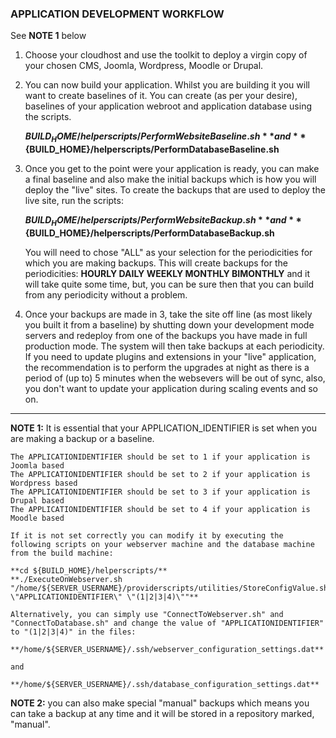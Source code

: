 ### APPLICATION DEVELOPMENT WORKFLOW

See **NOTE 1** below

1. Choose your cloudhost and use the toolkit to deploy a virgin copy of your chosen CMS, Joomla, Wordpress, Moodle or Drupal. 
2. You can now build your application. Whilst you are building it you will want to create baselines of it. You can create (as per your desire), baselines of your application webroot and application database using the scripts. 

    **${BUILD_HOME}/helperscripts/PerformWebsiteBaseline.sh**  
and  
    **${BUILD_HOME}/helperscripts/PerformDatabaseBaseline.sh** 
    
 3. Once you get to the point were your application is ready, you can make a final baseline and also make the initial backups which is how you will deploy the "live" sites. To create the backups that are used to deploy the live site, run the scripts:

    **${BUILD_HOME}/helperscripts/PerformWebsiteBackup.sh**  
and  
    **${BUILD_HOME}/helperscripts/PerformDatabaseBackup.sh**  
    
    You will need to chose "ALL" as your selection for the periodicities for which you are making backups. This will create backups for the periodicities: **HOURLY DAILY WEEKLY MONTHLY BIMONTHLY** and it will take quite some time, but, you can be sure then that you can build from any periodicity without a problem. 
      
4. Once your backups are made in 3, take the site off line (as most likely you built it from a baseline) by shutting down your development mode servers and redeploy from one of the backups you have made in full production mode. The system will then take backups at each periodicity. If you need to update plugins and extensions in your "live" application, the recommendation is to perform the upgrades at night as there is a period of (up to) 5 minutes when the websevers will be out of sync, also, you don't want to update your application during scaling events and so on. 

--------------

**NOTE 1:** It is essential that your APPLICATION_IDENTIFIER is set when you are making a backup or a baseline.  
    
    The APPLICATIONIDENTIFIER should be set to 1 if your application is Joomla based  
    The APPLICATIONIDENTIFIER should be set to 2 if your application is Wordpress based  
    The APPLICATIONIDENTIFIER should be set to 3 if your application is Drupal based  
    The APPLICATIONIDENTIFIER should be set to 4 if your application is Moodle based  

    If it is not set correctly you can modify it by executing the following scripts on your webserver machine and the database machine from the build machine:
    
    **cd ${BUILD_HOME}/helperscripts/** 
    **./ExecuteOnWebserver.sh "/home/${SERVER_USERNAME}/providerscripts/utilities/StoreConfigValue.sh \"APPLICATIONIDENTIFIER\" \"(1|2|3|4)\""**
    
    Alternatively, you can simply use "ConnectToWebserver.sh" and "ConnectToDatabase.sh" and change the value of "APPLICATIONIDENTIFIER" to "(1|2|3|4)" in the files:
    
    **/home/${SERVER_USERNAME}/.ssh/webserver_configuration_settings.dat**
    
    and  
    
    **/home/${SERVER_USERNAME}/.ssh/database_configuration_settings.dat**

**NOTE 2:** you can also make special "manual" backups which means you can take a backup at any time and it will be stored in a repository marked, "manual". 
